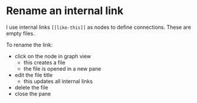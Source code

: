 # Rename an internal link

I use internal links `[[like-this]]` as nodes to define
connections. These are empty files.

To rename the link:

- click on the node in graph view
    - this creates a file
    - the file is opened in a new pane
- edit the file title
    - this updates all internal links
- delete the file
- close the pane
